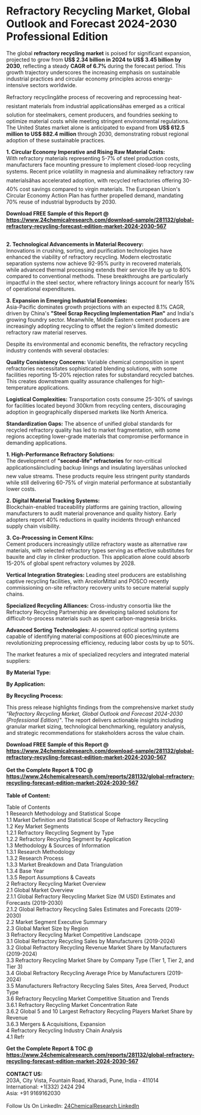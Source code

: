 <h1>Refractory Recycling Market, Global Outlook and Forecast 2024-2030 Professional Edition</h1><p>The global <strong>refractory recycling market</strong> is poised for significant expansion, projected to grow from <strong>US$ 2.34 billion in 2024 to US$ 3.45 billion by 2030</strong>, reflecting a steady <strong>CAGR of 6.7%</strong> during the forecast period. This growth trajectory underscores the increasing emphasis on sustainable industrial practices and circular economy principles across energy-intensive sectors worldwide.</p><p>Refractory recyclingâthe process of recovering and reprocessing heat-resistant materials from industrial applicationsâhas emerged as a critical solution for steelmakers, cement producers, and foundries seeking to optimize material costs while meeting stringent environmental regulations. The United States market alone is anticipated to expand from <strong>US$ 612.5 million to US$ 882.4 million</strong> through 2030, demonstrating robust regional adoption of these sustainable practices.</p><p><strong>1. Circular Economy Imperative and Rising Raw Material Costs:</strong><br>
With refractory materials representing 5-7% of steel production costs, manufacturers face mounting pressure to implement closed-loop recycling systems. Recent price volatility in magnesia and aluminaâkey refractory raw materialsâhas accelerated adoption, with recycled refractories offering 30-40% cost savings compared to virgin materials. The European Union's Circular Economy Action Plan has further propelled demand, mandating 70% reuse of industrial byproducts by 2030.</p><div><b>Download FREE Sample of this Report @ 
            <a href="https://www.24chemicalresearch.com/download-sample/281132/global-refractory-recycling-forecast-edition-market-2024-2030-567">
            https://www.24chemicalresearch.com/download-sample/281132/global-refractory-recycling-forecast-edition-market-2024-2030-567</a></b></div><br><p><strong>2. Technological Advancements in Material Recovery:</strong><br>
Innovations in crushing, sorting, and purification technologies have enhanced the viability of refractory recycling. Modern electrostatic separation systems now achieve 92-95% purity in recovered materials, while advanced thermal processing extends their service life by up to 80% compared to conventional methods. These breakthroughs are particularly impactful in the steel sector, where refractory linings account for nearly 15% of operational expenditures.</p><p><strong>3. Expansion in Emerging Industrial Economies:</strong><br>
Asia-Pacific dominates growth projections with an expected 8.1% CAGR, driven by China's <strong>"Steel Scrap Recycling Implementation Plan"</strong> and India's growing foundry sector. Meanwhile, Middle Eastern cement producers are increasingly adopting recycling to offset the region's limited domestic refractory raw material reserves.</p><p>Despite its environmental and economic benefits, the refractory recycling industry contends with several obstacles:</p><p><strong>Quality Consistency Concerns:</strong> Variable chemical composition in spent refractories necessitates sophisticated blending solutions, with some facilities reporting 15-20% rejection rates for substandard recycled batches. This creates downstream quality assurance challenges for high-temperature applications.</p><p><strong>Logistical Complexities:</strong> Transportation costs consume 25-30% of savings for facilities located beyond 300km from recycling centers, discouraging adoption in geographically dispersed markets like North America.</p><p><strong>Standardization Gaps:</strong> The absence of unified global standards for recycled refractory quality has led to market fragmentation, with some regions accepting lower-grade materials that compromise performance in demanding applications.</p><p><strong>1. High-Performance Refractory Solutions:</strong><br>
The development of <strong>"second-life" refractories</strong> for non-critical applicationsâincluding backup linings and insulating layersâhas unlocked new value streams. These products require less stringent purity standards while still delivering 60-75% of virgin material performance at substantially lower costs.</p><p><strong>2. Digital Material Tracking Systems:</strong><br>
Blockchain-enabled traceability platforms are gaining traction, allowing manufacturers to audit material provenance and quality history. Early adopters report 40% reductions in quality incidents through enhanced supply chain visibility.</p><p><strong>3. Co-Processing in Cement Kilns:</strong><br>
Cement producers increasingly utilize refractory waste as alternative raw materials, with selected refractory types serving as effective substitutes for bauxite and clay in clinker production. This application alone could absorb 15-20% of global spent refractory volumes by 2028.</p><p><strong>Vertical Integration Strategies:</strong> Leading steel producers are establishing captive recycling facilities, with ArcelorMittal and POSCO recently commissioning on-site refractory recovery units to secure material supply chains.</p><p><strong>Specialized Recycling Alliances:</strong> Cross-industry consortia like the Refractory Recycling Partnership are developing tailored solutions for difficult-to-process materials such as spent carbon-magnesia bricks.</p><p><strong>Advanced Sorting Technologies:</strong> AI-powered optical sorting systems capable of identifying material compositions at 600 pieces/minute are revolutionizing preprocessing efficiency, reducing labor costs by up to 50%.</p><p>The market features a mix of specialized recyclers and integrated material suppliers:</p><p><strong>By Material Type:</strong></p><p><strong>By Application:</strong></p><p><strong>By Recycling Process:</strong></p><p>This press release highlights findings from the comprehensive market study <em>"Refractory Recycling Market, Global Outlook and Forecast 2024-2030 (Professional Edition)"</em>. The report delivers actionable insights including granular market sizing, technological benchmarking, regulatory analysis, and strategic recommendations for stakeholders across the value chain.</p><div><b>Download FREE Sample of this Report @ 
            <a href="https://www.24chemicalresearch.com/download-sample/281132/global-refractory-recycling-forecast-edition-market-2024-2030-567">
            https://www.24chemicalresearch.com/download-sample/281132/global-refractory-recycling-forecast-edition-market-2024-2030-567</a></b></div><br><div><b>Get the Complete Report & TOC @ 
            <a href="https://www.24chemicalresearch.com/reports/281132/global-refractory-recycling-forecast-edition-market-2024-2030-567">
            https://www.24chemicalresearch.com/reports/281132/global-refractory-recycling-forecast-edition-market-2024-2030-567</a></b></div><br>
            <b>Table of Content:</b><p>Table of Contents<br />
 1 Research Methodology and Statistical Scope<br />
 1.1 Market Definition and Statistical Scope of Refractory Recycling<br />
 1.2 Key Market Segments<br />
 1.2.1 Refractory Recycling Segment by Type<br />
 1.2.2 Refractory Recycling Segment by Application<br />
 1.3 Methodology & Sources of Information<br />
 1.3.1 Research Methodology<br />
 1.3.2 Research Process<br />
 1.3.3 Market Breakdown and Data Triangulation<br />
 1.3.4 Base Year<br />
 1.3.5 Report Assumptions & Caveats<br />
 2 Refractory Recycling Market Overview<br />
 2.1 Global Market Overview<br />
 2.1.1 Global Refractory Recycling Market Size (M USD) Estimates and Forecasts (2019-2030)<br />
 2.1.2 Global Refractory Recycling Sales Estimates and Forecasts (2019-2030)<br />
 2.2 Market Segment Executive Summary<br />
 2.3 Global Market Size by Region<br />
 3 Refractory Recycling Market Competitive Landscape<br />
 3.1 Global Refractory Recycling Sales by Manufacturers (2019-2024)<br />
 3.2 Global Refractory Recycling Revenue Market Share by Manufacturers (2019-2024)<br />
 3.3 Refractory Recycling Market Share by Company Type (Tier 1, Tier 2, and Tier 3)<br />
 3.4 Global Refractory Recycling Average Price by Manufacturers (2019-2024)<br />
 3.5 Manufacturers Refractory Recycling Sales Sites, Area Served, Product Type<br />
 3.6 Refractory Recycling Market Competitive Situation and Trends<br />
 3.6.1 Refractory Recycling Market Concentration Rate<br />
 3.6.2 Global 5 and 10 Largest Refractory Recycling Players Market Share by Revenue<br />
 3.6.3 Mergers & Acquisitions, Expansion<br />
 4 Refractory Recycling Industry Chain Analysis<br />
 4.1 Refr</p><div><b>Get the Complete Report & TOC @ 
            <a href="https://www.24chemicalresearch.com/reports/281132/global-refractory-recycling-forecast-edition-market-2024-2030-567">
            https://www.24chemicalresearch.com/reports/281132/global-refractory-recycling-forecast-edition-market-2024-2030-567</a></b></div><br><b>CONTACT US:</b><br>
            203A, City Vista, Fountain Road, Kharadi, Pune, India - 411014<br>
            International: +1(332) 2424 294<br>
            Asia: +91 9169162030 <br><br>
            Follow Us On LinkedIn: <a href="https://www.linkedin.com/company/24chemicalresearch/">24ChemicalResearch LinkedIn</a>